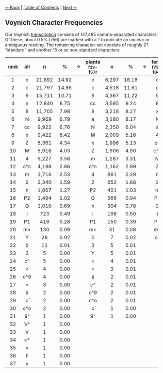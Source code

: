 [⇦ Back](https://github.com/alexanderboxer/voynich-attack/tree/main/transcription) | [Table of Contents](https://github.com/alexanderboxer/voynich-attack) | [Next ⇨](https://github.com/alexanderboxer/voynich-attack/tree/main/topics/voynich_stats/2grams)

## Voynich Character Frequencies

Our Voynich [transcription](https://github.com/alexanderboxer/voynich-attack/tree/main/transcription) consists of 147,485 comma-separated characters. Of these, about 0.5% (756) are marked with a `?` to indicate an unclear or ambiguous reading. The remaining character-set consists of roughly 21 “standard” and another 15 or so non-standard characters.

|rank|all|n|%|✧|plants<br><sub>f1v-f57r</sub>|n|%|✧|fems<br><sub>f75r-f84v</sub>|n|%|✧|stars<br><sub>f103r-f116r</sub>|n|%|
|:-:|:-:|:-:|:-:|:-:|:-:|:-:|:-:|:-:|:-:|:-:|:-:|:-:|:-:|:-:|:-:|
|1|o|21,892|14.92||o|6,297|16.18||c|4,993|16.41||c|8,126|16.71|
|2|c|21,797|14.86||c|4,518|11.61||o|3,979|13.08||o|6,654|13.69|
|3|9|15,711|10.71||9|4,367|11.22||9|3,849|12.65||a|4,824|9.92|
|4|a|12,840|8.75||cc|3,595|9.24||8|2,825|9.29||9|4,763|9.80|
|5|8|11,705|7.98||8|3,218|8.27||x|2,448|8.05||8|3,625|7.46|
|6|N|9,969|6.79||a|3,180|8.17||N|2,258|7.42||N|3,438|7.07|
|7|cc|9,922|6.76||N|2,350|6.04||a|2,151|7.07||cc|3,229|6.64|
|8|x|9,422|6.42||M|2,009|5.16||4|1,673|5.50||x|2,969|6.11|
|9|Z|6,361|4.34||x|1,996|5.13||cc|1,467|4.82||Z|2,019|4.15|
|10|M|5,916|4.03||Z|1,906|4.90||c^c|1,110|3.65||4|1,872|3.85|
|11|4|5,227|3.56||m|1,287|3.31||M|978|3.21||M|1,837|3.78|
|12|c^c|4,198|2.86||c^c|1,162|2.99||Z|957|3.15||m|1,294|2.66|
|13|m|3,716|2.53||4|891|2.29||n|502|1.65||c^c|1,121|2.31|
|14|2|2,340|1.59||2|652|1.68||2|427|1.40||n|843|1.73|
|15|n|1,867|1.27||P2|401|1.03||m|420|1.38||2|599|1.23|
|16|P2|1,494|1.02||Q|366|0.94||P2|205|0.67||P2|585|1.20|
|17|Q|1,010|0.69||n|304|0.78||Q|66|0.22||i|327|0.67|
|18|i|723|0.49||i|196|0.50||i|50|0.16||Q|325|0.67|
|19|P1|416|0.28||P1|150|0.39||P1|40|0.13||P1|102|0.21|
|20|m+|130|0.09||m+|31|0.08||m+|24|0.08||m+|47|0.10|
|21|Y|28|0.02||ô|7|0.02||c^|2|0.01||Y|15|0.03|
|22|ô|11|0.01||3|5|0.01||||||ô|1|0.00|
|23|3|5|0.00||Y|5|0.01||||||о̄|1|0.00|
|24|c^|5|0.00||<|4|0.01||||||y|1|0.00|
|25|<|4|0.00||>|3|0.01|||||||||
|26|c^9|4|0.00||â|2|0.01|||||||||
|27|>|3|0.00||c^|2|0.01|||||||||
|28|â|2|0.00||c^9|2|0.01|||||||||
|29|о̄|2|0.00||c^o|2|0.01|||||||||
|30|c^o|2|0.00||о̄|1|0.00|||||||||
|31|9^|1|0.00||9^|1|0.00|||||||||
|32|V^|1|0.00|||||||||||||
|33|V|1|0.00|||||||||||||
|34|<*|1|0.00|||||||||||||
|35|v|1|0.00|||||||||||||
|36|h|1|0.00|||||||||||||
|37|y|1|0.00|||||||||||||